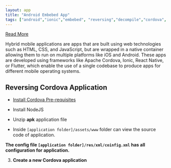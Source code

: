 ```yaml
---
layout: app
title: "Android Embebed App"
tags: ["android","ionic","embebed", "reversing","decompile","cordova", "hibrid"]
---
```


[Read More](https://infosecwriteups.com/recreating-cordova-mobile-apps-to-bypass-security-implementations-8845ff7bdc58)

Hybrid mobile applications are apps that are built using web technologies such as HTML, CSS, and JavaScript, but are wrapped in a native container allowing them to run on multiple platforms like iOS and Android. These apps are developed using frameworks like Apache Cordova, Ionic, React Native, or Flutter, which enable the use of a single codebase to produce apps for different mobile operating systems.

## Reversing Cordova Application

* [Install Cordova Pre-requisites](https://cordova.apache.org/docs/en/11.x/guide/cli/#install-pre-requisites-for-building)

* Install NodeJS

* Unzip **apk** application file
* Inside `[application folder]/assets/www` folder can view the source code of application.


**The config file `[application folder]/res/xml/coinfig.xml` has all configuration for application.**


3. **Create a new Cordova application**

